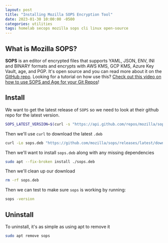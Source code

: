 ```yaml
---
layout: post
title: "Installing Mozilla SOPS Encryption Tool"
date: 2023-01-30 10:00:00 -0500
categories: utilities
tags: homelab secops mozilla sops cli linux open-source
---
```


## What is Mozilla SOPS?

**SOPS** is an editor of encrypted files that supports YAML, JSON, ENV, INI and BINARY formats and encrypts with AWS KMS, GCP KMS, Azure Key Vault, age, and PGP.  It's open source and you can read more about it on the [GitHub repo](https://github.com/mozilla/sops).  Looking for a tutorial on how use this?  [Check out this video on how to use SOPS and Age for your Git Repos](/posts/secret-encryption-sops/)!

## Install

We want to get the latest release of `SOPS` so we need to look at their github repo for the latest version.

```bash
SOPS_LATEST_VERSION=$(curl -s "https://api.github.com/repos/mozilla/sops/releases/latest" | grep -Po '"tag_name": "v\K[0-9.]+')
```

Then we'll use `curl` to download the latest `.deb`

```bash
curl -Lo sops.deb "https://github.com/mozilla/sops/releases/latest/download/sops_${SOPS_LATEST_VERSION}_amd64.deb"

```

Then we'll want to install `sops.deb` along with any missing dependencies

```bash
sudo apt --fix-broken install ./sops.deb
```

Then we'll clean up our download

```bash
rm -rf sops.deb
```

Then we can test to make sure `sops` is working by running:

```bash
sops -version
```

## Uninstall

To uninstall, it's as simple as using apt to remove it

```bash
sudo apt remove sops
```
